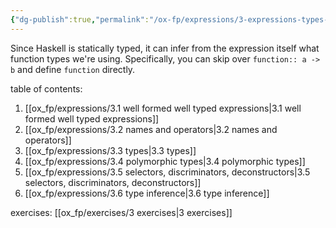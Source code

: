 ```yaml
---
{"dg-publish":true,"permalink":"/ox-fp/expressions/3-expressions-types-and-parametric-polymorphism/"}
---
```


Since Haskell is statically typed, it can infer from the expression itself what function types we're using. Specifically, you can skip over `function:: a -> b` and define `function` directly.

table of contents:

1. [[ox_fp/expressions/3.1 well formed well typed expressions\|3.1 well formed well typed expressions]]
2. [[ox_fp/expressions/3.2 names and operators\|3.2 names and operators]]
3. [[ox_fp/expressions/3.3 types\|3.3 types]]
4. [[ox_fp/expressions/3.4 polymorphic types\|3.4 polymorphic types]]
5. [[ox_fp/expressions/3.5 selectors, discriminators, deconstructors\|3.5 selectors, discriminators, deconstructors]]
6. [[ox_fp/expressions/3.6 type inference\|3.6 type inference]]

exercises: [[ox_fp/exercises/3 exercises\|3 exercises]]